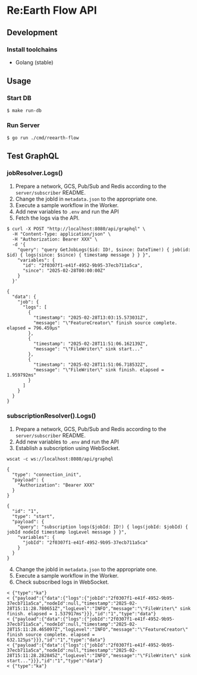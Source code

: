# Re:Earth Flow API

## Development

### Install toolchains
- Golang (stable)


## Usage

### Start DB
```console
$ make run-db
```

### Run Server
```console
$ go run ./cmd/reearth-flow
```

## Test GraphQL 
### jobResolver.Logs()
1. Prepare a network, GCS, Pub/Sub and Redis according to the `server/subscriber` README.
2. Change the jobId in `metadata.json` to the appropriate one.
3. Execute a sample workflow in the Worker.
4. Add new variables to `.env` and run the API
5. Fetch the logs via the API.
```
$ curl -X POST "http://localhost:8080/api/graphql" \
  -H "Content-Type: application/json" \
  -H "Authorization: Bearer XXX" \
  -d '{
    "query": "query GetJobLogs($id: ID!, $since: DateTime!) { job(id: $id) { logs(since: $since) { timestamp message } } }",
    "variables": {
      "id": "2f0307f1-e41f-4952-9b95-37ecb711a5ca",
      "since": "2025-02-28T00:00:00Z"
    }
  }'
```
```
{
  "data": {
    "job": {
      "logs": [
        {
          "timestamp": "2025-02-28T13:03:15.573031Z",
          "message": "\"FeatureCreator\" finish source complete. elapsed = 796.459µs"
        },
        {
          "timestamp": "2025-02-28T11:51:06.162139Z",
          "message": "\"FileWriter\" sink start..."
        },
        {
          "timestamp": "2025-02-28T11:51:06.718532Z",
          "message": "\"FileWriter\" sink finish. elapsed = 1.959792ms"
        }
      ]
    }
  }
}
```
### subscriptionResolver().Logs()
1. Prepare a network, GCS, Pub/Sub and Redis according to the `server/subscriber` README.
2. Add new variables to `.env` and run the API
3. Establish a subscription using WebSocket.
```
wscat -c ws://localhost:8080/api/graphql   
```
```
{
  "type": "connection_init",
  "payload": {
    "Authorization": "Bearer XXX"
  }
}
```
```
{
  "id": "1",
  "type": "start",
  "payload": {
    "query": "subscription logs($jobId: ID!) { logs(jobId: $jobId) { jobId nodeId timestamp logLevel message } }",
    "variables": {
      "jobId": "2f0307f1-e41f-4952-9b95-37ecb711a5ca"
    }
  }
}
```
4. Change the jobId in `metadata.json` to the appropriate one.
5. Execute a sample workflow in the Worker.
6. Check subscribed logs in WebSocket.
```
< {"type":"ka"}
< {"payload":{"data":{"logs":{"jobId":"2f0307f1-e41f-4952-9b95-37ecb711a5ca","nodeId":null,"timestamp":"2025-02-28T15:11:28.780651Z","logLevel":"INFO","message":"\"FileWriter\" sink finish. elapsed = 1.537917ms"}}},"id":"1","type":"data"}
< {"payload":{"data":{"logs":{"jobId":"2f0307f1-e41f-4952-9b95-37ecb711a5ca","nodeId":null,"timestamp":"2025-02-28T15:11:28.465097Z","logLevel":"INFO","message":"\"FeatureCreator\" finish source complete. elapsed = 632.125µs"}}},"id":"1","type":"data"}
< {"payload":{"data":{"logs":{"jobId":"2f0307f1-e41f-4952-9b95-37ecb711a5ca","nodeId":null,"timestamp":"2025-02-28T15:11:28.282845Z","logLevel":"INFO","message":"\"FileWriter\" sink start..."}}},"id":"1","type":"data"}
< {"type":"ka"}
```